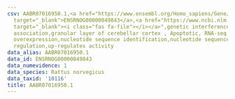 ```yaml
---
csv: AABR07016950.1,<a href="https://www.ensembl.org/Homo_sapiens/Gene/Summary?db=core;g=ENSRNOG00000049843"
  target="_blank">ENSRNOG00000049843</a>,<a href="https://www.ncbi.nlm.nih.gov/pubmed/30467350"
  target="_blank"><i class="fas fa-file"></i></a>",genetic interference,functional
  association,granular layer of cerebellar cortex , Apoptotic, RNA-seq assay, hsf-1
  overexpression,nucleotide sequence identification,nucleotide sequence identification,transcriptional
  regulation,up-regulates activity
data_alias: AABR07016950.1
data_id: ENSRNOG00000049843
data_numevidence: 1
data_species: Rattus norvegicus
data_taxid: '10116'
title: AABR07016950.1
---
```

